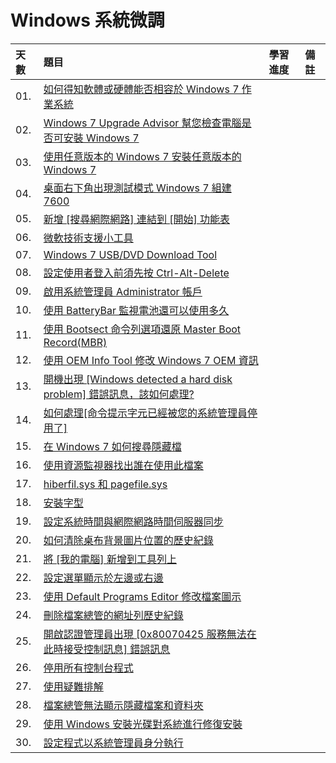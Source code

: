 # Windows 系統微調

天數 | 題目 | 學習進度 | 備註
| :- | :- | :- | :- |
| 01. | [如何得知軟體或硬體能否相容於 Windows 7 作業系統](https://ithelp.ithome.com.tw/articles/10052140) | | 
| 02. | [Windows 7 Upgrade Advisor 幫您檢查電腦是否可安裝 Windows 7](https://ithelp.ithome.com.tw/articles/10052288) | | 
| 03. | [使用任意版本的 Windows 7 安裝任意版本的 Windows 7](https://ithelp.ithome.com.tw/articles/10052552) | | 
| 04. | [桌面右下角出現測試模式 Windows 7 組建 7600](https://ithelp.ithome.com.tw/articles/10052692) | | 
| 05. | [新增 [搜尋網際網路] 連結到 [開始] 功能表](https://ithelp.ithome.com.tw/articles/10052941) | | 
| 06. | [微軟技術支援小工具](https://ithelp.ithome.com.tw/articles/10053067) | | 
| 07. | [Windows 7 USB/DVD Download Tool](https://ithelp.ithome.com.tw/articles/10053251) | | 
| 08. | [設定使用者登入前須先按 Ctrl-Alt-Delete](https://ithelp.ithome.com.tw/articles/10053431) | | 
| 09. | [啟用系統管理員 Administrator 帳戶](https://ithelp.ithome.com.tw/articles/10053711) | | 
| 10. | [使用 BatteryBar 監視電池還可以使用多久](https://ithelp.ithome.com.tw/articles/10053947) | | 
| 11. | [使用 Bootsect 命令列選項還原 Master Boot Record(MBR)](https://ithelp.ithome.com.tw/articles/10054217) | | 
| 12. | [使用 OEM Info Tool 修改 Windows 7 OEM 資訊](https://ithelp.ithome.com.tw/articles/10054469) | | 
| 13. | [開機出現 [Windows detected a hard disk problem] 錯誤訊息，該如何處理?](https://ithelp.ithome.com.tw/articles/10054832) | | 
| 14. | [如何處理[命令提示字元已經被您的系統管理員停用了]](https://ithelp.ithome.com.tw/articles/10054951) | | 
| 15. | [在 Windows 7 如何搜尋隱藏檔](https://ithelp.ithome.com.tw/articles/10055257) | | 
| 16. | [使用資源監視器找出誰在使用此檔案](https://ithelp.ithome.com.tw/articles/10055458) | | 
| 17. | [hiberfil.sys 和 pagefile.sys](https://ithelp.ithome.com.tw/articles/10055722) | | 
| 18. | [安裝字型](https://ithelp.ithome.com.tw/articles/10056071) | | 
| 19. | [設定系統時間與網際網路時間伺服器同步](https://ithelp.ithome.com.tw/articles/10056315) | | 
| 20. | [如何清除桌布背景圖片位置的歷史紀錄](https://ithelp.ithome.com.tw/articles/10056406) | | 
| 21. | [將 [我的電腦] 新增到工具列上](https://ithelp.ithome.com.tw/articles/10056601) | | 
| 22. | [設定選單顯示於左邊或右邊](https://ithelp.ithome.com.tw/articles/10057036) | | 
| 23. | [使用 Default Programs Editor 修改檔案圖示](https://ithelp.ithome.com.tw/articles/10057225) | | 
| 24. | [刪除檔案總管的網址列歷史紀錄](https://ithelp.ithome.com.tw/articles/10057465) | | 
| 25. | [開啟認證管理員出現 [0x80070425 服務無法在此時接受控制訊息] 錯誤訊息](https://ithelp.ithome.com.tw/articles/10057631) | | 
| 26. | [停用所有控制台程式](https://ithelp.ithome.com.tw/articles/10057687) | | 
| 27. | [使用疑難排解](https://ithelp.ithome.com.tw/articles/10057803) | | 
| 28. | [檔案總管無法顯示隱藏檔案和資料夾](https://ithelp.ithome.com.tw/articles/10057909) | | 
| 29. | [使用 Windows 安裝光碟對系統進行修復安裝](https://ithelp.ithome.com.tw/articles/10058031) | | 
| 30. | [設定程式以系統管理員身分執行](https://ithelp.ithome.com.tw/articles/10058131) | | 
